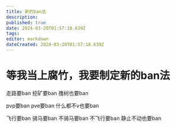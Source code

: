 ```yaml
---
title: 新的ban法
description: 
published: true
date: 2024-03-20T01:57:18.639Z
tags: 
editor: markdown
dateCreated: 2024-03-20T01:57:18.639Z
---
```


# 等我当上腐竹，我要制定新的ban法

走路要ban
挖矿要ban
撸树也要ban

pvp要ban
pve要ban
什么都不v也要ban

飞行要ban
骑马要ban
不骑马要ban
不飞行要ban
静止不动也要ban